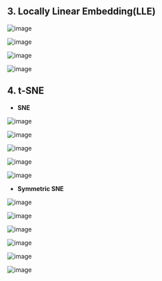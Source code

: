 ## 3. Locally Linear Embedding(LLE)

![image](https://user-images.githubusercontent.com/87464956/195627946-b2016991-84d1-4c0c-8977-640b719686e6.png)

![image](https://user-images.githubusercontent.com/87464956/195629850-2d8e7bd9-8800-4204-b720-084112b7424f.png)

![image](https://user-images.githubusercontent.com/87464956/195627968-a8047540-c3d0-47fc-95ce-36aff0729165.png)

![image](https://user-images.githubusercontent.com/87464956/195629859-0656aa5e-b21f-4277-bb11-b0ded9e4aef7.png)



## 4. t-SNE

- **SNE**

![image](https://user-images.githubusercontent.com/87464956/195630143-3f28fdd9-c714-4135-a7e8-f6fbcd7124eb.png)

![image](https://user-images.githubusercontent.com/87464956/195628972-2fef9f0e-4ada-45b0-9226-4660f3a87f84.png)

![image](https://user-images.githubusercontent.com/87464956/195630154-b1db7dc4-4db8-4e70-8689-37024f6c9519.png)

![image](https://user-images.githubusercontent.com/87464956/195628986-91b4bb67-c19f-4459-936f-bea271a13111.png)

![image](https://user-images.githubusercontent.com/87464956/195630161-a8ba4d25-7b8e-4f48-b911-47d7e4de426e.png)

- **Symmetric SNE**

![image](https://user-images.githubusercontent.com/87464956/195630177-41571621-ff0a-4822-bff0-9fbe79369999.png)

![image](https://user-images.githubusercontent.com/87464956/195629010-a1784eca-3692-40e7-af79-e8f399e67584.png)

![image](https://user-images.githubusercontent.com/87464956/195630191-a56d8c7a-a90e-4e25-a442-42c0563c5ade.png)

![image](https://user-images.githubusercontent.com/87464956/195629025-2fcac792-8f4b-4522-a256-937b7f08d307.png)

![image](https://user-images.githubusercontent.com/87464956/195630195-15a34717-401d-40aa-91d2-cae69ec4d587.png)

![image](https://user-images.githubusercontent.com/87464956/195629056-236bf94e-5901-4687-8cad-d36504ed3818.png)
